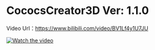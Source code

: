 # CococsCreator3D Ver: 1.1.0

Video Url：https://www.bilibili.com/video/BV1Lf4y1U7JU



[![Watch the video](https://i1.hdslb.com/bfs/archive/ca9eae87d528b25e5730e56c5ff4375de48cd959.jpg@640w_400h_100Q_1c.webp)](https://www.bilibili.com/video/BV1Lf4y1U7JU)

